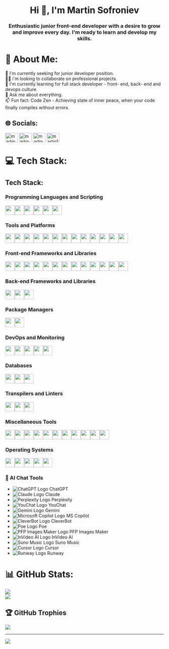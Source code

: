 <h1 align="center">Hi 👋, I'm Martin Sofroniev</h1>
<h3 align="center">Enthusiastic junior front-end developer with a desire to grow and improve every day. I'm ready to learn and develop my skills.</h3>

# 💫 About Me:
👋 I'm currently seeking for junior developer position.<br>👨‍💻 i'm looking to collaborate on professional projects.<br>🌱 I'm currently learning for full stack developer - front- end, back- end and devops culture.<br>💬 Ask me about everything.<br>📫 Fun fact: Code Zen - Achieving state of inner peace, when your code finally compiles without errors.


## 🌐 Socials:
<p align="left">
<a href="https://www.linkedin.com/in/martin-sofroniev-b4111326b/" target="blank"><img align="center" src="https://raw.githubusercontent.com/rahuldkjain/github-profile-readme-generator/master/src/images/icons/Social/linked-in-alt.svg" alt="martin sofroniev" height="30" width="40" /></a>
<a href="https://www.facebook.com/profile.php?id=100009733451214" target="blank"><img align="center" src="https://raw.githubusercontent.com/rahuldkjain/github-profile-readme-generator/master/src/images/icons/Social/facebook.svg" alt="martin sofroniev" height="30" width="40" /></a>
<a href="https://instagram.com/martin_13s18" target="blank"><img align="center" src="https://raw.githubusercontent.com/rahuldkjain/github-profile-readme-generator/master/src/images/icons/Social/instagram.svg" alt="martin_sw4" height="30" width="40" /></a>
<a href="https://discord.gg/martin13s18" target="blank"><img align="center" src="https://raw.githubusercontent.com/rahuldkjain/github-profile-readme-generator/master/src/images/icons/Social/discord.svg" alt="martin13s18" height="30" width="40" /></a>
</p>

# 💻 Tech Stack:

## Tech Stack:

### Programming Languages and Scripting
<div style="display: flex; flex-wrap: wrap;">
  <img src="https://img.shields.io/badge/C++-00599C?style=flat&logo=c%2B%2B&logoColor=white" height="30">
  <img src="https://img.shields.io/badge/CSS3-1572B6?style=flat&logo=css3&logoColor=white" height="30">
  <img src="https://img.shields.io/badge/HTML5-E34F26?style=flat&logo=html5&logoColor=white" height="30">
  <img src="https://img.shields.io/badge/JavaScript-F7DF1E?style=flat&logo=javascript&logoColor=black" height="30">
  <img src="https://img.shields.io/badge/TypeScript-007ACC?style=flat&logo=typescript&logoColor=white" height="30">
  <img src="https://img.shields.io/badge/Python-3776AB?style=flat&logo=python&logoColor=white" height="30">
</div>

### Tools and Platforms
<div style="display: flex; flex-wrap: wrap;">
  <img src="https://img.shields.io/badge/Windows%20Terminal-4D4D4D?style=flat&logo=windowsterminal&logoColor=white" height="30">
  <img src="https://img.shields.io/badge/Azure-0078D4?style=flat&logo=microsoftazure&logoColor=white" height="30">
  <img src="https://img.shields.io/badge/Firebase-FFCA28?style=flat&logo=firebase&logoColor=black" height="30">
  <img src="https://img.shields.io/badge/GitHub%20Pages-327FC7?style=flat&logo=github&logoColor=white" height="30">
  <img src="https://img.shields.io/badge/Heroku-430098?style=flat&logo=heroku&logoColor=white" height="30">
  <img src="https://img.shields.io/badge/Render-46E3B7?style=flat&logo=render&logoColor=black" height="30">
  <img src="https://img.shields.io/badge/Netlify-00C7B7?style=flat&logo=netlify&logoColor=white" height="30">
  <img src="https://img.shields.io/badge/Vercel-000000?style=flat&logo=vercel&logoColor=white" height="30">
  <img src="https://img.shields.io/badge/Azure%20DevOps-0078D7?style=flat&logo=azuredevops&logoColor=white" height="30">
  <img src="https://img.shields.io/badge/Jira-0052CC?style=flat&logo=jira&logoColor=white" height="30">
  <img src="https://img.shields.io/badge/MS%20Office-D83B01?style=flat&logo=microsoftoffice&logoColor=white" height="30">
  <img src="https://img.shields.io/badge/Docker%20Compose-2496ED?style=flat&logo=docker&logoColor=white" height="30">
  <img src="https://img.shields.io/badge/Git-F05032?style=flat&logo=git&logoColor=white" height="30">
</div>

### Front-end Frameworks and Libraries
<div style="display: flex; flex-wrap: wrap;">
  <img src="https://img.shields.io/badge/Angular-DD0031?style=flat&logo=angular&logoColor=white" height="30">
  <img src="https://img.shields.io/badge/Next.js-000000?style=flat&logo=next.js&logoColor=white" height="30">
  <img src="https://img.shields.io/badge/React%20Compiler-61DAFB?style=flat&logo=react&logoColor=white" height="30">
  <img src="https://img.shields.io/badge/React-61DAFB?style=flat&logo=react&logoColor=black" height="30">
  <img src="https://img.shields.io/badge/React%20Native-61DAFB?style=flat&logo=react&logoColor=black" height="30">
  <img src="https://img.shields.io/badge/Gatsby-663399?style=flat&logo=gatsby&logoColor=white" height="30">
  <img src="https://img.shields.io/badge/jQuery-0769AD?style=flat&logo=jquery&logoColor=white" height="30">
  <img src="https://img.shields.io/badge/RXJS-B7178C?style=flat&logo=reactivex&logoColor=white" height="30">
  <img src="https://img.shields.io/badge/Styled--components-DB7093?style=flat&logo=styled-components&logoColor=white" height="30">
  <img src="https://img.shields.io/badge/TailwindCSS-38B2AC?style=flat&logo=tailwind-css&logoColor=white" height="30">
  <img src="https://img.shields.io/badge/Bootstrap-7952B3?style=flat&logo=bootstrap&logoColor=white" height="30">
  <img src="https://img.shields.io/badge/MUI-007FFF?style=flat&logo=mui&logoColor=white" height="30">
  <img src="https://img.shields.io/badge/React%20Router-CA4245?style=flat&logo=react-router&logoColor=white" height="30">
</div>

### Back-end Frameworks and Libraries
<div style="display: flex; flex-wrap: wrap;">
  <img src="https://img.shields.io/badge/Express.js-000000?style=flat&logo=express&logoColor=white" height="30">
  <img src="https://img.shields.io/badge/Node.js-339933?style=flat&logo=nodedotjs&logoColor=white" height="30">
  <img src="https://img.shields.io/badge/Nodemon-76D04B?style=flat&logo=nodemon&logoColor=white" height="30">
</div>

### Package Managers
<div style="display: flex; flex-wrap: wrap;">
  <img src="https://img.shields.io/badge/NPM-CB3837?style=flat&logo=npm&logoColor=white" height="30">
  <img src="https://img.shields.io/badge/Yarn-2C8EBB?style=flat&logo=yarn&logoColor=white" height="30">
</div>

### DevOps and Monitoring
<div style="display: flex; flex-wrap: wrap;">
  <img src="https://img.shields.io/badge/Docker-2496ED?style=flat&logo=docker&logoColor=white" height="30">
  <img src="https://img.shields.io/badge/Jenkins-D24939?style=flat&logo=jenkins&logoColor=white" height="30">
  <img src="https://img.shields.io/badge/Terraform-623CE4?style=flat&logo=terraform&logoColor=white" height="30">
  <img src="https://img.shields.io/badge/Grafana-F46800?style=flat&logo=grafana&logoColor=white" height="30">
  <img src="https://img.shields.io/badge/Prometheus-E6522C?style=flat&logo=prometheus&logoColor=white" height="30">
</div>

### Databases
<div style="display: flex; flex-wrap: wrap;">
  <img src="https://img.shields.io/badge/MongoDB-47A248?style=flat&logo=mongodb&logoColor=white" height="30">
  <img src="https://img.shields.io/badge/MySQL-4479A1?style=flat&logo=mysql&logoColor=white" height="30">
  <img src="https://img.shields.io/badge/Neo4j-008CC1?style=flat&logo=neo4j&logoColor=white" height="30">
</div>

### Transpilers and Linters
<div style="display: flex; flex-wrap: wrap;">
  <img src="https://img.shields.io/badge/Babel-F9DC3E?style=flat&logo=babel&logoColor=black" height="30">
  <img src="https://img.shields.io/badge/ESLint-4B32C3?style=flat&logo=eslint&logoColor=white" height="30">
  <img src="https://img.shields.io/badge/Prettier-F7B93E?style=flat&logo=prettier&logoColor=black" height="30">
</div>

### Miscellaneous Tools
<div style="display: flex; flex-wrap: wrap;">
  <img src="https://img.shields.io/badge/JWT-000000?style=flat&logo=JSON%20web%20tokens&logoColor=white" height="30">
  <img src="https://img.shields.io/badge/Webpack-8DD6F9?style=flat&logo=webpack&logoColor=black" height="30">
  <img src="https://img.shields.io/badge/Vite-646CFF?style=flat&logo=vite&logoColor=white" height="30">
  <img src="https://img.shields.io/badge/Nginx-009639?style=flat&logo=nginx&logoColor=white" height="30">
  <img src="https://img.shields.io/badge/Adobe-FF0000?style=flat&logo=adobe&logoColor=white" height="30">
  <img src="https://img.shields.io/badge/Adobe%20Acrobat%20Reader-EC1C24?style=flat&logo=adobe-acrobat-reader&logoColor=white" height="30">
  <img src="https://img.shields.io/badge/Create%20React%20App-09D3AC?style=flat&logo=create-react-app&logoColor=white" height="30">
  <img src="https://img.shields.io/badge/Figma-F24E1E?style=flat&logo=figma&logoColor=white" height="30">
  <img src="https://img.shields.io/badge/Jekyll-CC0000?style=flat&logo=jekyll&logoColor=white" height="30">
  <img src="https://img.shields.io/badge/WordPress-21759B?style=flat&logo=wordpress&logoColor=white" height="30">
  <img src="https://img.shields.io/badge/Jquery%20AJAX-0769AD?style=flat&logo=jquery&logoColor=white" height="30">
</div>

### Operating Systems
<div style="display: flex; flex-wrap: wrap;">
  <img src="https://img.shields.io/badge/Windows-0078D6?style=flat&logo=windows&logoColor=white" height="30">
  <img src="https://img.shields.io/badge/Linux%20Kernel-FCC624?style=flat&logo=linux&logoColor=black" height="30">
  <img src="https://img.shields.io/badge/Ubuntu-E95420?style=flat&logo=ubuntu&logoColor=white" height="30">
  <img src="https://img.shields.io/badge/Alpine%20Linux-0D597F?style=flat&logo=alpinelinux&logoColor=white" height="30">
  <img src="https://img.shields.io/badge/RedHat-EE0000?style=flat&logo=redhat&logoColor=white" height="30">
</div>

### 🤖 AI Chat Tools  
- ![ChatGPT Logo](https://upload.wikimedia.org/wikipedia/commons/4/42/OpenAI_Logo_2023.svg) ChatGPT  
- ![Claude Logo](https://upload.wikimedia.org/wikipedia/commons/9/97/Claude_logo.png) Claude  
- ![Perplexity Logo](https://upload.wikimedia.org/wikipedia/commons/7/7d/Perplexity_logo.svg) Perplexity  
- ![YouChat Logo](https://upload.wikimedia.org/wikipedia/commons/6/60/YouChat_logo.png) YouChat  
- ![Gemini Logo](https://upload.wikimedia.org/wikipedia/commons/2/23/Gemini_logo.png) Gemini  
- ![Microsoft Copilot Logo](https://upload.wikimedia.org/wikipedia/commons/d/d9/Microsoft_Copilot_logo.png) MS Copilot  
- ![CleverBot Logo](https://upload.wikimedia.org/wikipedia/commons/5/56/Cleverbot_logo.png) CleverBot  
- ![Poe Logo](https://upload.wikimedia.org/wikipedia/commons/1/18/Poe_logo.svg) Poe  
- ![PFP Images Maker Logo](https://upload.wikimedia.org/wikipedia/commons/a/a3/PFP_Images_Maker_logo.png) PFP Images Maker  
- ![InVideo AI Logo](https://upload.wikimedia.org/wikipedia/commons/e/e1/InVideo_logo.png) InVideo AI  
- ![Suno Music Logo](https://upload.wikimedia.org/wikipedia/commons/4/4f/Suno_music_logo.png) Suno Music  
- ![Cursor Logo](https://upload.wikimedia.org/wikipedia/commons/0/0c/Cursor_logo.png) Cursor  
- ![Runway Logo](https://upload.wikimedia.org/wikipedia/commons/0/02/Runway_logo.png) Runway  


# 📊 GitHub Stats:
![](https://github-readme-streak-stats.herokuapp.com/?user=Martin322s&theme=dark&hide_border=false)<br/>
![](https://github-readme-stats.vercel.app/api/top-langs/?username=Martin322s&theme=dark&hide_border=false&include_all_commits=true&count_private=true&layout=compact)

## 🏆 GitHub Trophies
![](https://github-profile-trophy.vercel.app/?username=Martin322s&theme=radical&no-frame=false&no-bg=false&margin-w=4)

---
[![](https://visitcount.itsvg.in/api?id=Martin322&label=Profile%20Views&color=8&icon=0&pretty=true)](https://visitcount.itsvg.in)

<!-- Proudly created with GPRM ( https://gprm.itsvg.in ) -->
